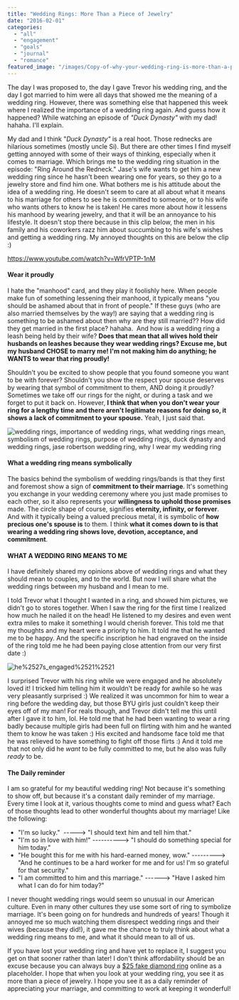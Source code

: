 ```yaml
---
title: "Wedding Rings: More Than a Piece of Jewelry"
date: "2016-02-01"
categories: 
  - "all"
  - "engagement"
  - "goals"
  - "journal"
  - "romance"
featured_image: "/images/Copy-of-why-your-wedding-ring-is-more-than-a-piece-of-jewelry.png"
---
```


The day I was proposed to, the day I gave Trevor his wedding ring, and the day I got married to him were all days that showed me the meaning of a wedding ring. However, there was something else that happened this week where I realized the importance of a wedding ring again. And guess how it happened? While watching an episode of _"Duck Dynasty"_ with my dad! hahaha. I'll explain.

My dad and I think "_Duck Dynasty"_ is a real hoot. Those rednecks are hilarious sometimes (mostly uncle Si). But there are other times I find myself getting annoyed with some of their ways of thinking, especially when it comes to marriage. Which brings me to the wedding ring situation in the episode: "Ring Around the Redneck." Jase's wife wants to get him a new wedding ring since he hasn't been wearing one for years, so they go to a jewelry store and find him one. What bothers me is his attitude about the idea of a wedding ring. He doesn't seem to care at all about what it means to his marriage for others to see he is committed to someone, or to his wife who wants others to know he is taken! He cares more about how it lessens his manhood by wearing jewelry, and that it will be an annoyance to his lifestyle. It doesn't stop there because in this clip below, the men in his family and his coworkers razz him about succumbing to his wife's wishes and getting a wedding ring. My annoyed thoughts on this are below the clip :)

https://www.youtube.com/watch?v=WfrVPTP-1nM

#### Wear it proudly

I hate the "manhood" card, and they play it foolishly here. When people make fun of something lessening their manhood, it typically means "you should be ashamed about that in front of people." If these guys (who are also married themselves by the way!) are saying that a wedding ring is something to be ashamed about then why are they still married?? How did they get married in the first place? hahaha.  And how is a wedding ring a leash being held by their wife? **Does that mean that all wives hold their husbands on leashes because they wear wedding rings? Excuse me, but my husband CHOSE to marry me! I'm not making him do anything; he WANTS to wear that ring proudly!**

Shouldn't you be excited to show people that you found someone you want to be with forever? Shouldn't you show the respect your spouse deserves by wearing that symbol of commitment to them, AND doing it proudly? Sometimes we take off our rings for the night, or during a task and we forget to put it back on. However, **I think that when you don't wear your ring for a lengthy time and there aren't legitimate reasons for doing so, it shows a lack of commitment to your spouse.** Yeah, I just said that.

![wedding rings, importance of wedding rings, what wedding rings mean, symbolism of wedding rings, purpose of wedding rings, duck dynasty and wedding rings, jase robertson wedding ring, why I wear my wedding ring](/images/TrevorAmy_reception_JDA_0020.jpg)

#### What a wedding ring means symbolically

The basics behind the symbolism of wedding rings/bands is that they first and foremost show a sign of **commitment to their marriage**. It's something you exchange in your wedding ceremony where you just made promises to each other, so it also represents your **willingness to uphold those promises** made. The circle shape of course, signifies **eternity, infinity, or forever**. And with it typically being a valued precious metal, it is symbolic of **how precious one's spouse is** to them. I think **what it comes down to is that wearing a wedding ring shows love, devotion, acceptance, and commitment**.

#### WHAT A WEDDING RING MEANS TO ME

I have definitely shared my opinions above of wedding rings and what they should mean to couples, and to the world. But now I will share what the wedding rings between my husband and I mean to me.

I told Trevor what I thought I wanted in a ring, and showed him pictures, we didn't go to stores together. When I saw the ring for the first time I realized how much he nailed it on the head! He listened to my desires and even went extra miles to make it something I would cherish forever. This told me that my thoughts and my heart were a priority to him. It told me that he wanted me to be happy. And the specific inscription he had engraved on the inside of the ring told me he had been paying close attention from our very first date :)

![he%2527s_engaged%2521%2521](/images/he2527s_engaged25212521.jpg)

I surprised Trevor with his ring while we were engaged and he absolutely loved it! I tricked him telling him it wouldn't be ready for awhile so he was very pleasantly surprised :) We realized it was uncommon for him to wear a ring before the wedding day, but those BYU girls just couldn't keep their eyes off of my man! For reals though, and Trevor didn't tell me this until after I gave it to him, lol. He told me that he had been wanting to wear a ring badly because multiple girls had been full on flirting with him and he wanted them to know he was taken :) His excited and handsome face told me that he was relieved to have something to fight off those flirts :) And it told me that not only did he _want_ to be fully committed to me, but he also was fully _ready_ to be.

#### The Daily reminder

I am so grateful for my beautiful wedding ring! Not because it's something to show off, but because it's a constant daily reminder of my marriage. Every time I look at it, various thoughts come to mind and guess what? Each of those thoughts lead to other wonderful thoughts about my marriage! Like the following:

- "I'm so lucky."  -----> "I should text him and tell him that."
- "I'm so in love with him!" ----------> "I should do something special for him today."
- "He bought this for me with his hard-earned money, wow." ---------> "And he continues to be a hard worker for me and for us! I'm so grateful for that security."
- "I am committed to him and this marriage." ------> "Have I asked him what I can do for him today?"

I never thought wedding rings would seem so unusual in our American culture. Even in many other cultures they use some sort of ring to symbolize marriage. It's been going on for hundreds and hundreds of years! Though it annoyed me so much watching them disrespect wedding rings and their wives (because they did!), it gave me the chance to truly think about what a wedding ring means to me, and what it should mean to all of us.

If you have lost your wedding ring and have yet to replace it, I suggest you get on that sooner rather than later! I don't think affordability should be an excuse because you can always buy a [$25 fake diamond ring](https://www.amazon.com/gp/product/B00IS8XH2O/ref=as_li_tl?ie=UTF8&tag=amyjofreshlym-20&camp=1789&creative=9325&linkCode=as2&creativeASIN=B00IS8XH2O&linkId=fe555fa5ea813022a8382116a2024599) online as a placeholder. I hope that when you look at your wedding ring, you see it as more than a piece of jewelry. I hope you see it as a daily reminder of appreciating your marriage, and committing to work at keeping it wonderful!
